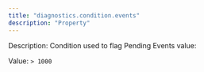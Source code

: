 ```yaml
---
title: "diagnostics.condition.events"
description: "Property"
---
```


Description: Condition used to flag Pending Events value:

Value: `> 1000`